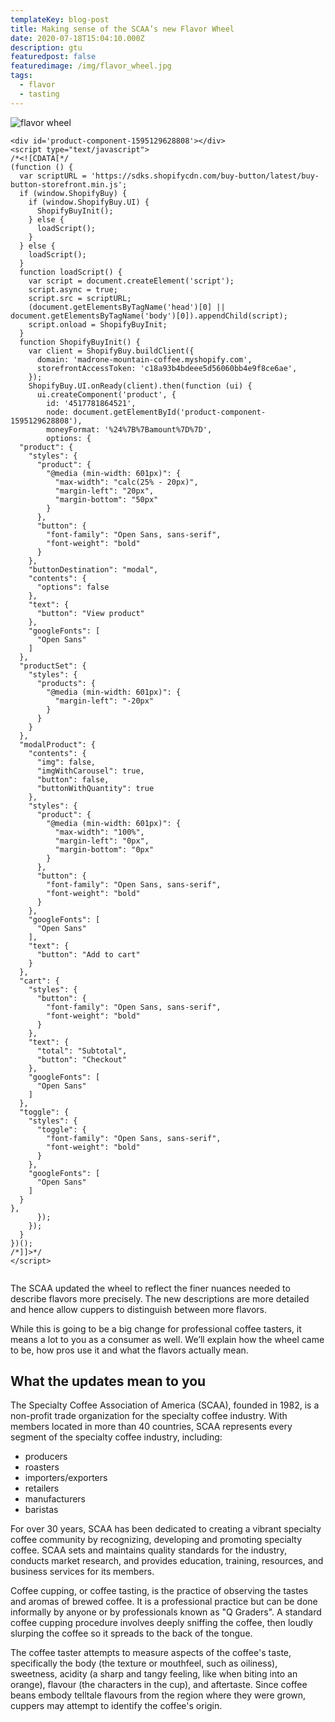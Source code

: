 ```yaml
---
templateKey: blog-post
title: Making sense of the SCAA’s new Flavor Wheel
date: 2020-07-18T15:04:10.000Z
description: gtu
featuredpost: false
featuredimage: /img/flavor_wheel.jpg
tags:
  - flavor
  - tasting
---
```

![flavor wheel](/img/flavor_wheel.jpg)

```
<div id='product-component-1595129628808'></div>
<script type="text/javascript">
/*<![CDATA[*/
(function () {
  var scriptURL = 'https://sdks.shopifycdn.com/buy-button/latest/buy-button-storefront.min.js';
  if (window.ShopifyBuy) {
    if (window.ShopifyBuy.UI) {
      ShopifyBuyInit();
    } else {
      loadScript();
    }
  } else {
    loadScript();
  }
  function loadScript() {
    var script = document.createElement('script');
    script.async = true;
    script.src = scriptURL;
    (document.getElementsByTagName('head')[0] || document.getElementsByTagName('body')[0]).appendChild(script);
    script.onload = ShopifyBuyInit;
  }
  function ShopifyBuyInit() {
    var client = ShopifyBuy.buildClient({
      domain: 'madrone-mountain-coffee.myshopify.com',
      storefrontAccessToken: 'c18a93b4bdeee5d56060bb4e9f8ce6ae',
    });
    ShopifyBuy.UI.onReady(client).then(function (ui) {
      ui.createComponent('product', {
        id: '4517781864521',
        node: document.getElementById('product-component-1595129628808'),
        moneyFormat: '%24%7B%7Bamount%7D%7D',
        options: {
  "product": {
    "styles": {
      "product": {
        "@media (min-width: 601px)": {
          "max-width": "calc(25% - 20px)",
          "margin-left": "20px",
          "margin-bottom": "50px"
        }
      },
      "button": {
        "font-family": "Open Sans, sans-serif",
        "font-weight": "bold"
      }
    },
    "buttonDestination": "modal",
    "contents": {
      "options": false
    },
    "text": {
      "button": "View product"
    },
    "googleFonts": [
      "Open Sans"
    ]
  },
  "productSet": {
    "styles": {
      "products": {
        "@media (min-width: 601px)": {
          "margin-left": "-20px"
        }
      }
    }
  },
  "modalProduct": {
    "contents": {
      "img": false,
      "imgWithCarousel": true,
      "button": false,
      "buttonWithQuantity": true
    },
    "styles": {
      "product": {
        "@media (min-width: 601px)": {
          "max-width": "100%",
          "margin-left": "0px",
          "margin-bottom": "0px"
        }
      },
      "button": {
        "font-family": "Open Sans, sans-serif",
        "font-weight": "bold"
      }
    },
    "googleFonts": [
      "Open Sans"
    ],
    "text": {
      "button": "Add to cart"
    }
  },
  "cart": {
    "styles": {
      "button": {
        "font-family": "Open Sans, sans-serif",
        "font-weight": "bold"
      }
    },
    "text": {
      "total": "Subtotal",
      "button": "Checkout"
    },
    "googleFonts": [
      "Open Sans"
    ]
  },
  "toggle": {
    "styles": {
      "toggle": {
        "font-family": "Open Sans, sans-serif",
        "font-weight": "bold"
      }
    },
    "googleFonts": [
      "Open Sans"
    ]
  }
},
      });
    });
  }
})();
/*]]>*/
</script>
```

```

```



<div id='product-component-1595129628808'></div>
<script type="text/javascript">
/*<![CDATA[*/
(function () {
  var scriptURL = 'https://sdks.shopifycdn.com/buy-button/latest/buy-button-storefront.min.js';
  if (window.ShopifyBuy) {
    if (window.ShopifyBuy.UI) {
      ShopifyBuyInit();
    } else {
      loadScript();
    }
  } else {
    loadScript();
  }
  function loadScript() {
    var script = document.createElement('script');
    script.async = true;
    script.src = scriptURL;
    (document.getElementsByTagName('head')[0] || document.getElementsByTagName('body')[0]).appendChild(script);
    script.onload = ShopifyBuyInit;
  }
  function ShopifyBuyInit() {
    var client = ShopifyBuy.buildClient({
      domain: 'madrone-mountain-coffee.myshopify.com',
      storefrontAccessToken: 'c18a93b4bdeee5d56060bb4e9f8ce6ae',
    });
    ShopifyBuy.UI.onReady(client).then(function (ui) {
      ui.createComponent('product', {
        id: '4517781864521',
        node: document.getElementById('product-component-1595129628808'),
        moneyFormat: '%24%7B%7Bamount%7D%7D',
        options: {
  "product": {
    "styles": {
      "product": {
        "@media (min-width: 601px)": {
          "max-width": "calc(25% - 20px)",
          "margin-left": "20px",
          "margin-bottom": "50px"
        }
      },
      "button": {
        "font-family": "Open Sans, sans-serif",
        "font-weight": "bold"
      }
    },
    "buttonDestination": "modal",
    "contents": {
      "options": false
    },
    "text": {
      "button": "View product"
    },
    "googleFonts": [
      "Open Sans"
    ]
  },
  "productSet": {
    "styles": {
      "products": {
        "@media (min-width: 601px)": {
          "margin-left": "-20px"
        }
      }
    }
  },
  "modalProduct": {
    "contents": {
      "img": false,
      "imgWithCarousel": true,
      "button": false,
      "buttonWithQuantity": true
    },
    "styles": {
      "product": {
        "@media (min-width: 601px)": {
          "max-width": "100%",
          "margin-left": "0px",
          "margin-bottom": "0px"
        }
      },
      "button": {
        "font-family": "Open Sans, sans-serif",
        "font-weight": "bold"
      }
    },
    "googleFonts": [
      "Open Sans"
    ],
    "text": {
      "button": "Add to cart"
    }
  },
  "cart": {
    "styles": {
      "button": {
        "font-family": "Open Sans, sans-serif",
        "font-weight": "bold"
      }
    },
    "text": {
      "total": "Subtotal",
      "button": "Checkout"
    },
    "googleFonts": [
      "Open Sans"
    ]
  },
  "toggle": {
    "styles": {
      "toggle": {
        "font-family": "Open Sans, sans-serif",
        "font-weight": "bold"
      }
    },
    "googleFonts": [
      "Open Sans"
    ]
  }
},
      });
    });
  }
})();
/*]]>*/
</script>





The SCAA updated the wheel to reflect the finer nuances needed to describe flavors more precisely. The new descriptions are more detailed and hence allow cuppers to distinguish between more flavors.

While this is going to be a big change for professional coffee tasters, it means a lot to you as a consumer as well. We’ll explain how the wheel came to be, how pros use it and what the flavors actually mean.

## What the updates mean to you

The Specialty Coffee Association of America (SCAA), founded in 1982, is a non-profit trade organization for the specialty coffee industry. With members located in more than 40 countries, SCAA represents every segment of the specialty coffee industry, including:

* producers
* roasters
* importers/exporters
* retailers
* manufacturers
* baristas

For over 30 years, SCAA has been dedicated to creating a vibrant specialty coffee community by recognizing, developing and promoting specialty coffee. SCAA sets and maintains quality standards for the industry, conducts market research, and provides education, training, resources, and business services for its members.

Coffee cupping, or coffee tasting, is the practice of observing the tastes and aromas of brewed coffee. It is a professional practice but can be done informally by anyone or by professionals known as "Q Graders". A standard coffee cupping procedure involves deeply sniffing the coffee, then loudly slurping the coffee so it spreads to the back of the tongue.

The coffee taster attempts to measure aspects of the coffee's taste, specifically the body (the texture or mouthfeel, such as oiliness), sweetness, acidity (a sharp and tangy feeling, like when biting into an orange), flavour (the characters in the cup), and aftertaste. Since coffee beans embody telltale flavours from the region where they were grown, cuppers may attempt to identify the coffee's origin.